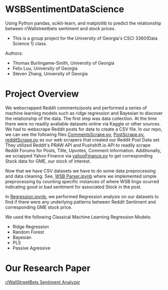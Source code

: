 # WSBSentimentDataScience
Using Python pandas, scikit-learn, and matplotlib to predict the relationship between r/Wallstreetbets sentiment and stock prices.

* This is a group project for the University of Georgia's CSCI 3360(Data Science 1) class.

Authors:
  - Thomas Burlingame-Smith, University of Georgia
  - Felix Luu, University of Georgia
  - Steven Zhang, University of Georgia

# Project Overview
We webscrapped Reddit comments/posts and performed a series of machine learning models such as ridge regression and Bayesian to discover the relationship of the data. The first step was data collection. At the time there were no readily avaliable datasets online via Kaggle or other sources. We had to webscrape Reddit posts for data to create a CSV file. In our repo, we can see the following files [CommentsScrape.py](https://github.com/stevenzhang070302/WSBSentimentDataScience/blob/main/CommentsScrape.py), [PostScrape.py](https://github.com/stevenzhang070302/WSBSentimentDataScience/blob/main/PostScrape.py), [redditScrape.py](https://github.com/stevenzhang070302/WSBSentimentDataScience/blob/main/redditScrape.py) as our web scrapers that created our Reddit Post Data set. They utilized Reddit's PRAW API and Pushshift.io API to readily scrape Reddit Forums for Posts, Title, Upvotes, Comment information. Additionally, we scrapped Yahoo Finance via [yahooFinance.py](https://github.com/stevenzhang070302/WSBSentimentDataScience/blob/main/yahooFinance.py) to get corresponding Stock data for GME, our stock of interest.

Now that we have CSV datasets we have to do some data preprocessing and data cleaning. See, [WSB Parser.ipynb](https://github.com/stevenzhang070302/WSBSentimentDataScience/blob/main/WSB%20Parser.ipynb) where we implemented simple preprocessing by counting specific instances of where WSB lingo ocurred indicating good or bad sentiment for associated Stock in the post. 

In [Regression.ipynb](https://github.com/stevenzhang070302/WSBSentimentDataScience/blob/main/Regression.ipynb), we performed Regression analysis on our datasets to find if there were any underlying patterns between Reddit Sentiment and corresponding GME stock price.

We used the following Classical Machine Learning Regression Models:
 - Ridge Regression
 - Random Forest
 - Bayesian
 - PLS
 - Passive Agressive


# Our Research Paper *<Please Click>*
[r/WallStreetBets Sentiment Analyzer](https://drive.google.com/file/d/1VkaRAKsLlO3ebpmFYt-b72TsTpt4QN60/view)


